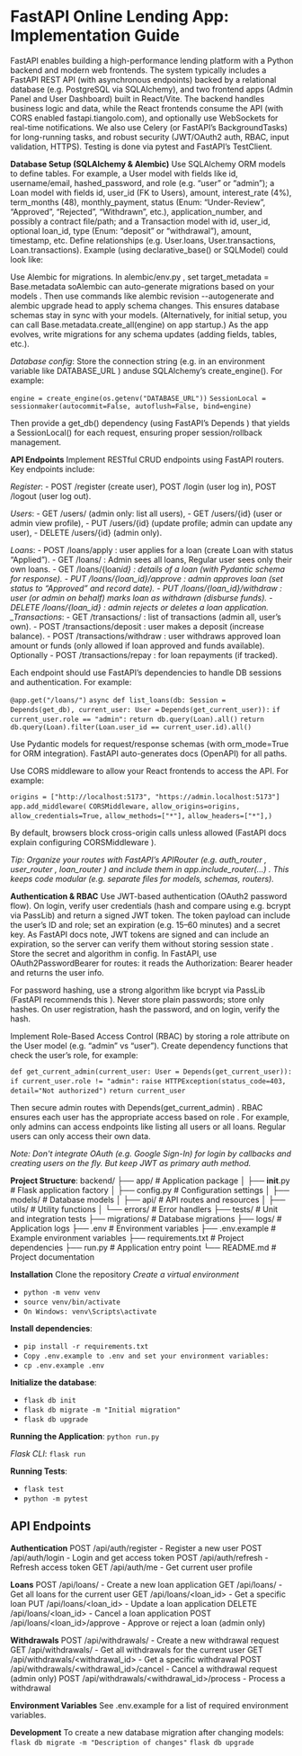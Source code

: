 # **FastAPI Online Lending App: Implementation Guide**

FastAPI enables building a high-performance lending platform with a Python backend and modern web frontends. The system typically includes a FastAPI REST API (with asynchronous endpoints) backed by a relational database (e.g. PostgreSQL via SQLAlchemy), and two frontend apps (Admin Panel and User Dashboard) built in React/Vite. The backend handles business logic and data, while the React frontends consume the API (with CORS enabled fastapi.tiangolo.com), and optionally use WebSockets for real-time notifications. We also use Celery (or FastAPI’s BackgroundTasks) for long-running tasks, and robust security (JWT/OAuth2 auth, RBAC, input validation, HTTPS). Testing is done via pytest and FastAPI’s TestClient.

**Database Setup (SQLAlchemy & Alembic)**
Use SQLAlchemy ORM models to define tables. For example, a User model with fields like id, username/email, hashed_password, and role (e.g. “user” or “admin”); a Loan model with fields id, user_id (FK to Users), amount, interest_rate (4%), term_months (48), monthly_payment, status (Enum: “Under-Review”, “Approved”, “Rejected”, “Withdrawn”, etc.), application_number, and possibly a contract file/path; and a Transaction model with id, user_id, optional loan_id, type (Enum: “deposit” or “withdrawal”), amount, timestamp, etc. Define relationships (e.g. User.loans, User.transactions, Loan.transactions). Example (using declarative_base() or SQLModel) could look like:

Use Alembic for migrations. In alembic/env.py , set target_metadata = Base.metadata soAlembic can auto-generate migrations based on your models . Then use commands like alembic revision --autogenerate and alembic upgrade head to apply schema changes. This ensures database schemas stay in sync with your models. (Alternatively, for initial setup, you can call Base.metadata.create_all(engine) on app startup.) As the app evolves, write migrations for any schema updates (adding fields, tables, etc.).

_Database config_: Store the connection string (e.g. in an environment variable like DATABASE_URL ) anduse SQLAlchemy’s create_engine().
For example:

`engine = create_engine(os.getenv("DATABASE_URL"))`
`SessionLocal = sessionmaker(autocommit=False, autoflush=False, bind=engine)`

Then provide a get_db() dependency (using FastAPI’s Depends ) that yields a SessionLocal() for each request, ensuring proper session/rollback management.

**API Endpoints**
Implement RESTful CRUD endpoints using FastAPI routers. Key endpoints include:

_Register_: - POST /register (create user), POST /login (user log in), POST /logout (user log out).

_Users_: - GET /users/ (admin only: list all users), - GET /users/{id} (user or admin view profile), - PUT /users/{id} (update profile; admin can update any user), - DELETE /users/{id} (admin only).

_Loans_: - POST /loans/apply : user applies for a loan (create Loan with status “Applied”). - GET /loans/ : Admin sees all loans, Regular user sees only their own loans. - GET /loans/{loan*id} : details of a loan (with Pydantic schema for response). - PUT /loans/{loan_id}/approve : admin approves loan (set status to “Approved” and record date). - PUT /loans/{loan_id}/withdraw : user (or admin on behalf) marks loan as withdrawn (disburse funds). - DELETE /loans/{loan_id} : admin rejects or deletes a loan application.
\_Transactions*: - GET /transactions/ : list of transactions (admin all, user’s own). - POST /transactions/deposit : user makes a deposit (increase balance). - POST /transactions/withdraw : user withdraws approved loan amount or funds (only allowed if loan approved and funds available). Optionally - POST /transactions/repay : for loan repayments (if tracked).

Each endpoint should use FastAPI’s dependencies to handle DB sessions and authentication. For example:

`@app.get("/loans/")`
`async def list_loans(db: Session = Depends(get_db), current_user: User =`
`Depends(get_current_user)):`
`if current_user.role == "admin":`
`return db.query(Loan).all()`
`return db.query(Loan).filter(Loan.user_id == current_user.id).all()`

Use Pydantic models for request/response schemas (with orm_mode=True for ORM integration). FastAPI auto-generates docs (OpenAPI) for all paths.

Use CORS middleware to allow your React frontends to access the API. For example:

`origins = ["http://localhost:5173", "https://admin.localhost:5173"]`
`app.add_middleware(`
`CORSMiddleware,`
`allow_origins=origins,`
`allow_credentials=True,`
`allow_methods=["*"],`
`allow_headers=["*"],)`

By default, browsers block cross-origin calls unless allowed (FastAPI docs explain configuring
CORSMiddleware ).

_Tip: Organize your routes with FastAPI’s APIRouter (e.g. auth_router , user_router , loan_router ) and include them in app.include_router(...) . This keeps code modular (e.g. separate files for models, schemas, routers)._

**Authentication & RBAC**
Use JWT-based authentication (OAuth2 password flow). On login, verify user credentials (hash and compare using e.g. bcrypt via PassLib) and return a signed JWT token. The token payload can include the user’s ID and role; set an expiration (e.g. 15–60 minutes) and a secret key. As FastAPI docs note, JWT tokens are signed and can include an expiration, so the server can verify them without storing session state . Store the secret and algorithm in config. In FastAPI, use OAuth2PasswordBearer for routes: it reads the Authorization: Bearer <token> header and returns the user info.

For password hashing, use a strong algorithm like bcrypt via PassLib (FastAPI recommends this ). Never store plain passwords; store only hashes. On user registration, hash the password, and on login, verify the hash.

Implement Role-Based Access Control (RBAC) by storing a role attribute on the User model (e.g. “admin” vs “user”). Create dependency functions that check the user’s role, for example:

`def get_current_admin(current_user: User = Depends(get_current_user)):`
`if current_user.role != "admin":`
`raise HTTPException(status_code=403, detail="Not authorized")`
`return current_user`

Then secure admin routes with Depends(get_current_admin) . RBAC ensures each user has the appropriate access based on role . For example, only admins can access endpoints like listing all users or all loans. Regular users can only access their own data.

_Note: Don't integrate OAuth (e.g. Google Sign-In) for login by callbacks and creating users on the fly. But keep JWT as primary auth method._

**Project Structure**:
backend/
├── app/ # Application package
│ ├── **init**.py # Flask application factory
│ ├── config.py # Configuration settings
│ ├── models/ # Database models
│ ├── api/ # API routes and resources
│ ├── utils/ # Utility functions
│ └── errors/ # Error handlers
├── tests/ # Unit and integration tests
├── migrations/ # Database migrations
├── logs/ # Application logs
├── .env # Environment variables
├── .env.example # Example environment variables
├── requirements.txt # Project dependencies
├── run.py # Application entry point
└── README.md # Project documentation

**Installation**
Clone the repository
_Create a virtual environment_

- `python -m venv venv`
- `source venv/bin/activate`
- `On Windows: venv\Scripts\activate`

**Install dependencies**:

- `pip install -r requirements.txt`
- `Copy .env.example to .env and set your environment variables:`
- `cp .env.example .env`

**Initialize the database**:

- `flask db init`
- `flask db migrate -m "Initial migration"`
- `flask db upgrade`

**Running the Application**:
`python run.py`

_Flask CLI_:
`flask run`

**Running Tests**:

- `flask test`
- `python -m pytest`

## API Endpoints

**Authentication**
POST /api/auth/register - Register a new user
POST /api/auth/login - Login and get access token
POST /api/auth/refresh - Refresh access token
GET /api/auth/me - Get current user profile

**Loans**
POST /api/loans/ - Create a new loan application
GET /api/loans/ - Get all loans for the current user
GET /api/loans/<loan_id> - Get a specific loan
PUT /api/loans/<loan_id> - Update a loan application
DELETE /api/loans/<loan_id> - Cancel a loan application
POST /api/loans/<loan_id>/approve - Approve or reject a loan (admin only)

**Withdrawals**
POST /api/withdrawals/ - Create a new withdrawal request
GET /api/withdrawals/ - Get all withdrawals for the current user
GET /api/withdrawals/<withdrawal_id> - Get a specific withdrawal
POST /api/withdrawals/<withdrawal_id>/cancel - Cancel a withdrawal request (admin only)
POST /api/withdrawals/<withdrawal_id>/process - Process a withdrawal

**Environment Variables**
See .env.example for a list of required environment variables.

**Development**
To create a new database migration after changing models:
`flask db migrate -m "Description of changes"`
`flask db upgrade`
